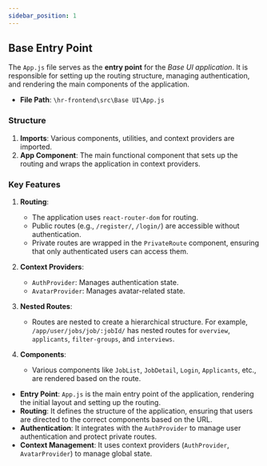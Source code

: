 ```yaml
---
sidebar_position: 1
---
```


## Base Entry Point 

The `App.js` file serves as the **entry point** for the *Base UI application*. It is responsible for setting up the routing structure, managing authentication, and rendering the main components of the application. 

- **File Path**: `\hr-frontend\src\Base UI\App.js`


### Structure

1. **Imports**: Various components, utilities, and context providers are imported.
2. **App Component**: The main functional component that sets up the routing and wraps the application in context providers.

### Key Features

1. **Routing**:
   - The application uses `react-router-dom` for routing.
   - Public routes (e.g., `/register/`, `/login/`) are accessible without authentication.
   - Private routes are wrapped in the `PrivateRoute` component, ensuring that only authenticated users can access them.

2. **Context Providers**:
   - `AuthProvider`: Manages authentication state.
   - `AvatarProvider`: Manages avatar-related state.

3. **Nested Routes**:
   - Routes are nested to create a hierarchical structure. For example, `/app/user/jobs/job/:jobId/` has nested routes for `overview`, `applicants`, `filter-groups`, and `interviews`.

4. **Components**:
   - Various components like `JobList`, `JobDetail`, `Login`, `Applicants`, etc., are rendered based on the route.

- **Entry Point**: `App.js` is the main entry point of the application, rendering the initial layout and setting up the routing.
- **Routing**: It defines the structure of the application, ensuring that users are directed to the correct components based on the URL.
- **Authentication**: It integrates with the `AuthProvider` to manage user authentication and protect private routes.
- **Context Management**: It uses context providers (`AuthProvider`, `AvatarProvider`) to manage global state.
